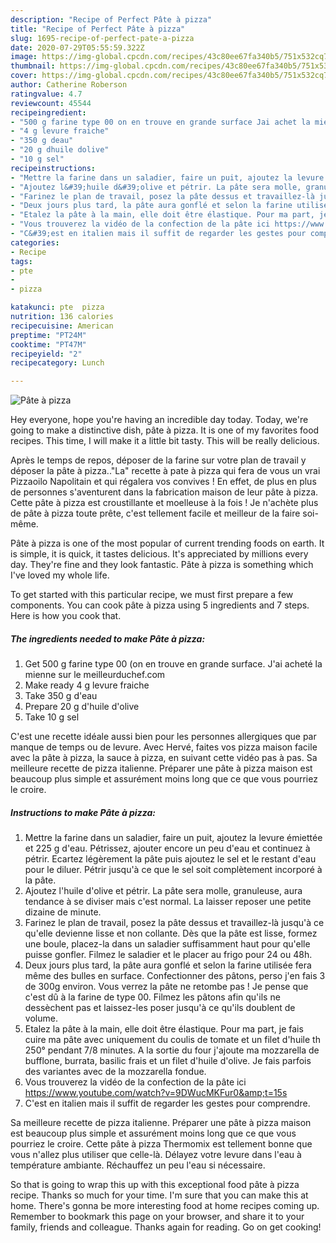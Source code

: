 ```yaml
---
description: "Recipe of Perfect Pâte à pizza"
title: "Recipe of Perfect Pâte à pizza"
slug: 1695-recipe-of-perfect-pate-a-pizza
date: 2020-07-29T05:55:59.322Z
image: https://img-global.cpcdn.com/recipes/43c80ee67fa340b5/751x532cq70/pate-a-pizza-photo-principale-de-la-recette.jpg
thumbnail: https://img-global.cpcdn.com/recipes/43c80ee67fa340b5/751x532cq70/pate-a-pizza-photo-principale-de-la-recette.jpg
cover: https://img-global.cpcdn.com/recipes/43c80ee67fa340b5/751x532cq70/pate-a-pizza-photo-principale-de-la-recette.jpg
author: Catherine Roberson
ratingvalue: 4.7
reviewcount: 45544
recipeingredient:
- "500 g farine type 00 on en trouve en grande surface Jai achet la mienne sur le meilleurduchefcom"
- "4 g levure fraiche"
- "350 g deau"
- "20 g dhuile dolive"
- "10 g sel"
recipeinstructions:
- "Mettre la farine dans un saladier, faire un puit, ajoutez la levure émiettée et 225 g d&#39;eau. Pétrissez, ajouter encore un peu d&#39;eau et continuez à pétrir. Ecartez légèrement la pâte puis ajoutez le sel et le restant d&#39;eau pour le diluer. Pétrir jusqu&#39;à ce que le sel soit complètement incorporé à la pâte."
- "Ajoutez l&#39;huile d&#39;olive et pétrir. La pâte sera molle, granuleuse, aura tendance à se diviser mais c&#39;est normal. La laisser reposer une petite dizaine de minute."
- "Farinez le plan de travail, posez la pâte dessus et travaillez-là jusqu&#39;à ce qu&#39;elle devienne lisse et non collante. Dès que la pâte est lisse, formez une boule, placez-la dans un saladier suffisamment haut pour qu&#39;elle puisse gonfler. Filmez le saladier et le placer au frigo pour 24 ou 48h."
- "Deux jours plus tard, la pâte aura gonflé et selon la farine utilisée fera même des bulles en surface. Confectionner des pâtons, perso j&#39;en fais 3 de 300g environ. Vous verrez la pâte ne retombe pas ! Je pense que c&#39;est dû à la farine de type 00. Filmez les pâtons afin qu&#39;ils ne dessèchent pas et laissez-les poser jusqu&#39;à ce qu&#39;ils doublent de volume."
- "Etalez la pâte à la main, elle doit être élastique. Pour ma part, je fais cuire ma pâte avec uniquement du coulis de tomate et un filet d&#39;huile th 250° pendant 7/8 minutes. A la sortie du four j&#39;ajoute ma mozzarella de bufflone, burrata, basilic frais et un filet d&#39;huile d&#39;olive. Je fais parfois des variantes avec de la mozzarella fondue."
- "Vous trouverez la vidéo de la confection de la pâte ici https://www.youtube.com/watch?v=9DWucMKFur0&amp;t=15s"
- "C&#39;est en italien mais il suffit de regarder les gestes pour comprendre."
categories:
- Recipe
tags:
- pte
- 
- pizza

katakunci: pte  pizza 
nutrition: 136 calories
recipecuisine: American
preptime: "PT24M"
cooktime: "PT47M"
recipeyield: "2"
recipecategory: Lunch

---
```



![Pâte à pizza](https://img-global.cpcdn.com/recipes/43c80ee67fa340b5/751x532cq70/pate-a-pizza-photo-principale-de-la-recette.jpg)

Hey everyone, hope you're having an incredible day today. Today, we're going to make a distinctive dish, pâte à pizza. It is one of my favorites food recipes. This time, I will make it a little bit tasty. This will be really delicious.

Après le temps de repos, déposer de la farine sur votre plan de travail y déposer la pâte à pizza..&#34;La&#34; recette à pate à pizza qui fera de vous un vrai Pizzaoilo Napolitain et qui régalera vos convives ! En effet, de plus en plus de personnes s&#39;aventurent dans la fabrication maison de leur pâte à pizza. Cette pâte à pizza est croustillante et moelleuse à la fois ! Je n&#39;achète plus de pâte à pizza toute prête, c&#39;est tellement facile et meilleur de la faire soi-même.

Pâte à pizza is one of the most popular of current trending foods on earth. It is simple, it is quick, it tastes delicious. It's appreciated by millions every day. They're fine and they look fantastic. Pâte à pizza is something which I've loved my whole life.


To get started with this particular recipe, we must first prepare a few components. You can cook pâte à pizza using 5 ingredients and 7 steps. Here is how you cook that.

<!--inarticleads1-->

##### The ingredients needed to make Pâte à pizza:

1. Get 500 g farine type 00 (on en trouve en grande surface. J&#39;ai acheté la mienne sur le meilleurduchef.com
1. Make ready 4 g levure fraiche
1. Take 350 g d&#39;eau
1. Prepare 20 g d&#39;huile d&#39;olive
1. Take 10 g sel


C&#39;est une recette idéale aussi bien pour les personnes allergiques que par manque de temps ou de levure. Avec Hervé, faites vos pizza maison facile avec la pâte à pizza, la sauce à pizza, en suivant cette vidéo pas à pas. Sa meilleure recette de pizza italienne. Préparer une pâte à pizza maison est beaucoup plus simple et assurément moins long que ce que vous pourriez le croire. 

<!--inarticleads2-->

##### Instructions to make Pâte à pizza:

1. Mettre la farine dans un saladier, faire un puit, ajoutez la levure émiettée et 225 g d&#39;eau. Pétrissez, ajouter encore un peu d&#39;eau et continuez à pétrir. Ecartez légèrement la pâte puis ajoutez le sel et le restant d&#39;eau pour le diluer. Pétrir jusqu&#39;à ce que le sel soit complètement incorporé à la pâte.
1. Ajoutez l&#39;huile d&#39;olive et pétrir. La pâte sera molle, granuleuse, aura tendance à se diviser mais c&#39;est normal. La laisser reposer une petite dizaine de minute.
1. Farinez le plan de travail, posez la pâte dessus et travaillez-là jusqu&#39;à ce qu&#39;elle devienne lisse et non collante. Dès que la pâte est lisse, formez une boule, placez-la dans un saladier suffisamment haut pour qu&#39;elle puisse gonfler. Filmez le saladier et le placer au frigo pour 24 ou 48h.
1. Deux jours plus tard, la pâte aura gonflé et selon la farine utilisée fera même des bulles en surface. Confectionner des pâtons, perso j&#39;en fais 3 de 300g environ. Vous verrez la pâte ne retombe pas ! Je pense que c&#39;est dû à la farine de type 00. Filmez les pâtons afin qu&#39;ils ne dessèchent pas et laissez-les poser jusqu&#39;à ce qu&#39;ils doublent de volume.
1. Etalez la pâte à la main, elle doit être élastique. Pour ma part, je fais cuire ma pâte avec uniquement du coulis de tomate et un filet d&#39;huile th 250° pendant 7/8 minutes. A la sortie du four j&#39;ajoute ma mozzarella de bufflone, burrata, basilic frais et un filet d&#39;huile d&#39;olive. Je fais parfois des variantes avec de la mozzarella fondue.
1. Vous trouverez la vidéo de la confection de la pâte ici https://www.youtube.com/watch?v=9DWucMKFur0&amp;t=15s
1. C&#39;est en italien mais il suffit de regarder les gestes pour comprendre.


Sa meilleure recette de pizza italienne. Préparer une pâte à pizza maison est beaucoup plus simple et assurément moins long que ce que vous pourriez le croire. Cette pâte à pizza Thermomix est tellement bonne que vous n&#39;allez plus utiliser que celle-là. Délayez votre levure dans l&#39;eau à température ambiante. Réchauffez un peu l&#39;eau si nécessaire. 

So that is going to wrap this up with this exceptional food pâte à pizza recipe. Thanks so much for your time. I'm sure that you can make this at home. There's gonna be more interesting food at home recipes coming up. Remember to bookmark this page on your browser, and share it to your family, friends and colleague. Thanks again for reading. Go on get cooking!
